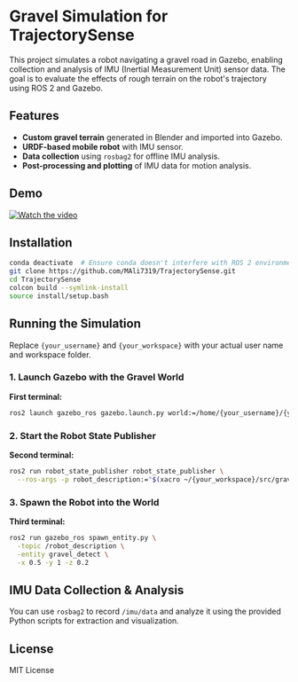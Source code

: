 # Gravel Simulation for TrajectorySense

This project simulates a robot navigating a gravel road in Gazebo, enabling collection and analysis of IMU (Inertial Measurement Unit) sensor data. The goal is to evaluate the effects of rough terrain on the robot's trajectory using ROS 2 and Gazebo.

## Features

- **Custom gravel terrain** generated in Blender and imported into Gazebo.
- **URDF-based mobile robot** with IMU sensor.
- **Data collection** using `rosbag2` for offline IMU analysis.
- **Post-processing and plotting** of IMU data for motion analysis.

## Demo

[![Watch the video](https://img.youtube.com/vi/XXs3yhgwSZE/0.jpg)](https://www.youtube.com/watch?v=XXs3yhgwSZE)

## Installation

```bash
conda deactivate  # Ensure conda doesn't interfere with ROS 2 environment
git clone https://github.com/MAli7319/TrajectorySense.git
cd TrajectorySense
colcon build --symlink-install
source install/setup.bash
```

## Running the Simulation

Replace `{your_username}` and `{your_workspace}` with your actual user name and workspace folder.

### 1. Launch Gazebo with the Gravel World

**First terminal:**

```bash
ros2 launch gazebo_ros gazebo.launch.py world:=/home/{your_username}/{your_workspace}/src/gravel_detect/world/gravel.world
```

### 2. Start the Robot State Publisher

**Second terminal:**

```bash
ros2 run robot_state_publisher robot_state_publisher \
  --ros-args -p robot_description:="$(xacro ~/{your_workspace}/src/gravel_detect/description/robot.urdf.xacro)"
```

### 3. Spawn the Robot into the World

**Third terminal:**

```bash
ros2 run gazebo_ros spawn_entity.py \
  -topic /robot_description \
  -entity gravel_detect \
  -x 0.5 -y 1 -z 0.2
```

## IMU Data Collection & Analysis

You can use `rosbag2` to record `/imu/data` and analyze it using the provided Python scripts for extraction and visualization.

## License

MIT License
